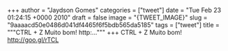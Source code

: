 
+++
author = "Jaydson Gomes"
categories = ["tweet"]
date = "Tue Feb 23 01:24:15 +0000 2010"
draft = false
image = "{TWEET_IMAGE}"
slug = "9aaaacd50e0486d041df4465f6f5bdb565da5185"
tags = ["tweet"]
title = """CTRL + Z Muito bom! http:..."""
+++
CTRL + Z Muito bom! http://goo.gl/rTCL
